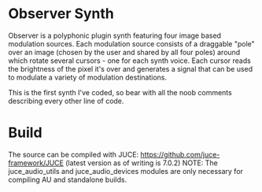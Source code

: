 # Observer Synth

Observer is a polyphonic plugin synth featuring four image based modulation sources. Each modulation source consists of a draggable "pole" over an image (chosen by the user and shared by all four poles) around which rotate several cursors - one for each synth voice. Each cursor reads the brightness of the pixel it's over and generates a signal that can be used to modulate a variety of modulation destinations.

This is the first synth I've coded, so bear with all the noob comments describing every other line of code.

# Build
The source can be compiled with JUCE: https://github.com/juce-framework/JUCE (latest version as of writing is 7.0.2)
NOTE: The juce_audio_utils and juce_audio_devices modules are only necessary for compiling AU and standalone builds.

